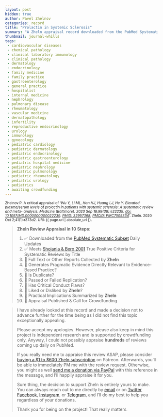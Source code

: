 ```yaml
---
layout: post
hidden: true
author: Pavel Zhelnov
categories: record
title: "Prolactin in Systemic Sclerosis"
summary: "A Zheln appraisal record downloaded from the PubMed Systematic Subset daily updates."
thumbnail: journal-whills
tags:
 - cardiovascular diseases
 - chemical pathology
 - clinical laboratory immunology
 - clinical pathology
 - dermatology
 - endocrinology
 - family medicine
 - family practice
 - gastroenterology
 - general practice
 - hospitalist
 - internal medicine
 - nephrology
 - pulmonary disease
 - rheumatology
 - vascular medicine
 - dermatopathology
 - infertility
 - reproductive endocrinology
 - urology
 - immunology
 - gynecology
 - pediatric cardiology
 - pediatric dermatology
 - pediatric endocrinology
 - pediatric gastroenterology
 - pediatric hospital medicine
 - pediatric nephrology
 - pediatric pulmonology
 - pediatric rheumatology
 - pediatric urology
 - pediatrics
 - awaiting crowdfunding
---
```


<small id="citation">Zhelnov P. A critical appraisal of _‘Wu Y, Li ML, Han HJ, Huang LJ, He Y. Elevated plasma/serum levels of prolactin in patients with systemic sclerosis: A systematic review and meta- analysis. Medicine (Baltimore). 2020 Sep 18;99(38):e22239. [doi: 10.1097/MD.0000000000022239](https://doi.org/10.1097/MD.0000000000022239). [PMID: 32957368](https://pubmed.gov/32957368); [PMCID: PMC7505334](https://ncbi.nlm.nih.gov/pmc/PMC7505334)’._ Zheln. 2020 Oct 2;41(1):r373d2. URI: {{ page.url | absolute_url }}.</small>

> **Zheln Review Appraisal in 10 Steps:**
>
> 1. ✅ Downloaded from the [PubMed Systematic Subset](https://github.com/p1m-ortho/qs-global-ortho-search-queries/blob/global-sr-query/README.md) Daily Updates
> 2. ✅ Meets [Shojania & Bero 2001](https://www.researchgate.net/publication/11820967_Taking_Advantage_of_the_Explosion_of_Systematic_Reviews_An_Efficient_MEDLINE_Search_Strategy) True Positive Criteria for Systematic Reviews by Title
> 3. 🔄 Full Text or Other Reports Collected by **Zheln**
> 4. 🔄 Generates Pragmatic Evidence Directly Relevant to Evidence-Based Practice?
> 5. 🔄 Is Duplicate?
> 6. 🔄 Passed or Failed Replication?
> 7. 🔄 Has Critical Conduct Flaws?
> 8. 🔄 Liked or Disliked by **Zheln**?
> 9. 🔄 Practical Implications Summarized by **Zheln**
> 10. 🔄 Appraisal Published & Call for Crowdfunding

> I have already looked at this record and made a decision not to advance further for the time being as I did not find this topic exceptionally appealing.
>
> Please accept my apologies. However, please also keep in mind this project is independent research and is supported by crowdfunding only. Anyway, I could not possibly appraise **hundreds** of reviews coming up daily on PubMed.
> 
> If you really need me to appraise this review ASAP, please consider [buying a $1 to $600 Zheln subscription](https://patreon.com/zheln) on Patreon. Afterwards, you’ll be able to immediately PM me with the review request. Otherwise, you might as well [send me a donation via PayPal](https://paypal.me/pjelnov) with this reference in the message, and I’ll happily appraise it for you.
> 
> Sure thing, the decision to support Zheln is entirely yours to make. You can always reach out to me directly by [email](mailto:pavel@zheln.com) or on [Twitter](https://twitter.com/drzhelnov), [Facebook](https://facebook.com/drzhelnov), [Instagram](https://instagram.com/igzheln), or [Telegram](https://t.me/drzhelnov), and I’ll do my best to help you regardless of your donations.
> 
> Thank you for being on the project! That really matters.
